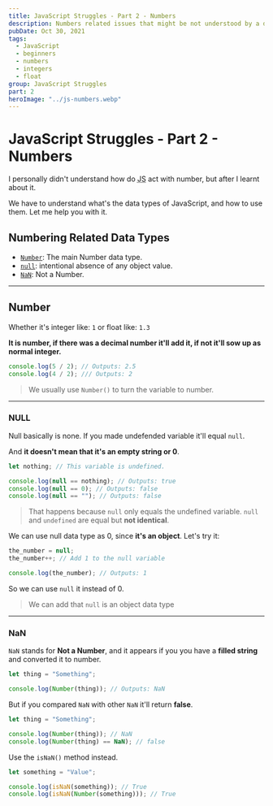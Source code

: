 ```yaml
---
title: JavaScript Struggles - Part 2 - Numbers
description: Numbers related issues that might be not understood by a developer coming from another language
pubDate: Oct 30, 2021
tags:
  - JavaScript
  - beginners
  - numbers
  - integers
  - float
group: JavaScript Struggles
part: 2
heroImage: "../js-numbers.webp"
---
```


# JavaScript Struggles - Part 2 - Numbers

I personally didn't understand how do <abbr title="JavaScript">JS</abbr> act with number, but after I learnt about it.

We have to understand what's the data types of JavaScript, and how to use them. Let me help you with it.

## Numbering Related Data Types

- [`Number`](#number): The main Number data type.
- [`null`](#null): intentional absence of any object value.
- [`NaN`](#nan): Not a Number.

---

## Number

Whether it's integer like: `1`
or float like: `1.3`

**It is number, if there was a decimal number it'll add it, if not it'll sow up as normal integer.**

```js
console.log(5 / 2); // Outputs: 2.5
console.log(4 / 2); /// Outputs: 2
```

> We usually use `Number()` to turn the variable to number.

---

### NULL

Null basically is none. If you made undefended variable it'll equal `null`.

And **it doesn't mean that it's an empty string or 0**.

```js
let nothing; // This variable is undefined.

console.log(null == nothing); // Outputs: true
console.log(null == 0); // Outputs: false
console.log(null == ""); // Outputs: false
```

> That happens because `null` only equals the undefined variable. `null` and `undefined` are equal but **not identical**.

We can use null data type as 0, since **it's an object**.
Let's try it:

```js
the_number = null;
the_number++; // Add 1 to the null variable

console.log(the_number); // Outputs: 1
```

So we can use `null` it instead of 0.

> We can add that `null` is an object data type

---

### NaN

`NaN` stands for **Not a Number**, and it appears if you you have a **filled string** and converted it to number.

```js
let thing = "Something";

console.log(Number(thing)); // Outputs: NaN
```

But if you compared `NaN` with other `NaN` it'll return **false**.

```js
let thing = "Something";

console.log(Number(thing)); // NaN
console.log(Number(thing) == NaN); // false
```

Use the `isNaN()` method instead.

```js
let something = "Value";

console.log(isNaN(something)); // True
console.log(isNaN(Number(something))); // True
```
